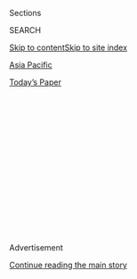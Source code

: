 <div id="app">

<div>

<div>

<div>

<div class="NYTAppHideMasthead css-1q2w90k e1suatyy0">

<div class="section css-ui9rw0 e1suatyy2">

<div class="css-eph4ug er09x8g0">

<div class="css-6n7j50">

</div>

<span class="css-1dv1kvn">Sections</span>

<div class="css-10488qs">

<span class="css-1dv1kvn">SEARCH</span>

</div>

[Skip to content](#site-content)[Skip to site index](#site-index)

</div>

<div id="masthead-section-label" class="css-1wr3we4 eaxe0e00">

[Asia
Pacific](https://www.nytimes3xbfgragh.onion/section/world/asia)

</div>

<div class="css-10698na e1huz5gh0">

</div>

</div>

<div id="masthead-bar-one" class="section hasLinks css-15hmgas e1csuq9d3">

<div class="css-uqyvli e1csuq9d0">

</div>

<div class="css-1uqjmks e1csuq9d1">

</div>

<div class="css-9e9ivx">

[](https://myaccount.nytimes3xbfgragh.onion/auth/login?response_type=cookie&client_id=vi)

</div>

<div class="css-1bvtpon e1csuq9d2">

[Today’s
Paper](https://www.nytimes3xbfgragh.onion/section/todayspaper)

</div>

</div>

</div>

</div>

<div data-aria-hidden="false">

<div id="site-content" data-role="main">

<div>

<div class="css-1aor85t" style="opacity:0.000000001;z-index:-1;visibility:hidden">

<div class="css-1hqnpie">

<div class="css-epjblv">

<span class="css-17xtcya">[Asia
Pacific](/section/world/asia)</span><span class="css-x15j1o">|</span><span class="css-fwqvlz">Hong
Kong’s Leader, Carrie Lam, to Withdraw Extradition Bill That Ignited
Protests</span>

</div>

<div class="css-k008qs">

<div class="css-1iwv8en">

<span class="css-18z7m18"></span>

<div>

</div>

</div>

<span class="css-1n6z4y">https://nyti.ms/2PGyJWz</span>

<div class="css-1705lsu">

<div class="css-4xjgmj">

<div class="css-4skfbu" data-role="toolbar" data-aria-label="Social Media Share buttons, Save button, and Comments Panel with current comment count" data-testid="share-tools">

  - 
  - 
  - 
  - 
    
    <div class="css-6n7j50">
    
    </div>

  - 
  - 

</div>

</div>

</div>

</div>

</div>

</div>

<div class="css-13pd83m">

</div>

<div id="top-wrapper" class="css-1sy8kpn">

<div id="top-slug" class="css-l9onyx">

Advertisement

</div>

[Continue reading the main
story](#after-top)

<div class="ad top-wrapper" style="text-align:center;height:100%;display:block;min-height:250px">

<div id="top" class="place-ad" data-position="top" data-size-key="top">

</div>

</div>

<div id="after-top">

</div>

</div>

<div id="sponsor-wrapper" class="css-1hyfx7x">

<div id="sponsor-slug" class="css-19vbshk">

Supported by

</div>

[Continue reading the main
story](#after-sponsor)

<div id="sponsor" class="ad sponsor-wrapper" style="text-align:center;height:100%;display:block">

</div>

<div id="after-sponsor">

</div>

</div>

<div class="css-1vkm6nb ehdk2mb0">

# Hong Kong’s Leader, Carrie Lam, to Withdraw Extradition Bill That Ignited Protests

</div>

![<span class="css-16f3y1r e13ogyst0">Hong Kong’s chief executive,
Carrie Lam, announced on Wednesday that the government would withdraw an
extradition bill that led to months of protests in the
city.</span><span class="css-cch8ym"><span class="css-1dv1kvn">Credit</span><span class="css-cnj6d5 e1z0qqy90" itemprop="copyrightHolder"><span class="css-1ly73wi e1tej78p0">Credit...</span><span>Lam
Yik Fei for The New York
Times</span></span></span>](https://static01.graylady3jvrrxbe.onion/images/2019/09/04/world/04hongkong1-sub/04hongkong1-sub-videoSixteenByNine3000.jpg)

<div class="css-xt80pu e12qa4dv0">

<div class="css-18e8msd">

<div class="css-vp77d3 epjyd6m0">

<div class="css-1baulvz">

By [<span class="css-1baulvz" itemprop="name">Austin
Ramzy</span>](https://www.nytimes3xbfgragh.onion/by/austin-ramzy) and
<span class="css-1baulvz last-byline" itemprop="name">Elaine Yu</span>

</div>

</div>

  - 
    
    <div class="css-ld3wwf e16638kd2">
    
    Published Sept. 4, 2019Updated Sept. 5,
    2019
    
    </div>

  - 
    
    <div class="css-4xjgmj">
    
    <div class="css-pvvomx" data-role="toolbar" data-aria-label="Social Media Share buttons, Save button, and Comments Panel with current comment count" data-testid="share-tools">
    
      - 
      - 
      - 
      - 
        
        <div class="css-6n7j50">
        
        </div>
    
      - 
      - 
    
    </div>
    
    </div>

</div>

<div class="css-tk9fsr">

[阅读简体中文版](https://cn.nytimes3xbfgragh.onion/china/20190904/hong-kong-carrie-lam-extradition-bill/ "Read in Simplified Chinese")[閱讀繁體中文版](https://cn.nytimes3xbfgragh.onion/china/20190904/hong-kong-carrie-lam-extradition-bill/zh-hant/ "Read in Traditional Chinese")

</div>

</div>

<div class="section meteredContent css-1r7ky0e" name="articleBody" itemprop="articleBody">

<div class="css-1fanzo5 StoryBodyCompanionColumn">

<div class="css-53u6y8">

HONG KONG — Carrie Lam, Hong Kong’s chief executive, said Wednesday that
the government would withdraw a contentious extradition bill that
ignited months of protests in the city, moving to quell the worst
political crisis since the former British colony returned to Chinese
control 22 years ago.

The move responds to a major demand of the protesters, who feared China
would exploit the measure to extradite suspects for prosecution in
China’s opaque judicial system. But it was unclear if the concession
would be enough to bring an end to intensifying demonstrations, which
are now driven by multiple grievances with the government.

“Incidents over these past two months have shocked and saddened Hong
Kong people,” she said in an eight-minute televised statement broadcast
shortly before 6 p.m. “We are all very anxious about Hong Kong, our
home. We all hope to find a way out of the current impasse and
unsettling times.”

</div>

</div>

![<span class="css-16f3y1r e13ogyst0">Carrie Lam, Hong Kong’s chief
executive, has earned a reputation as a tenacious politician in her
nearly 40 years in government. But her close ties with China’s central
leadership have made her a divisive figure at
home.</span><span class="css-cch8ym"><span class="css-1dv1kvn">Credit</span><span class="css-cnj6d5 e1z0qqy90" itemprop="copyrightHolder"><span class="css-1ly73wi e1tej78p0">Credit...</span><span>Jerome
Favre/EPA, via
Shutterstock</span></span></span>](https://static01.graylady3jvrrxbe.onion/images/2019/09/03/world/03hk-lam4/03hk-lam4-videoSixteenByNine3000.jpg)

<div class="css-1fanzo5 StoryBodyCompanionColumn">

<div class="css-53u6y8">

Her decision, which was met with skepticism by some pro-democracy
figures in Hong Kong, comes as the protests near their three-month mark
and show little sign of abating, roiling a city known for its
orderliness and hurting its economy.

</div>

</div>

<div class="css-1fanzo5 StoryBodyCompanionColumn">

<div class="css-53u6y8">

It also came as something of a surprise: Just a day before, China’s Hong
Kong and Macau Affairs Office had signaled an uncompromising stance
toward the protests. Yang Guang, a spokesman for the office, said at a
briefing in Beijing that there could be “no middle ground, no hesitance
and no dithering, when it comes to stopping the violence and controlling
riots in Hong Kong.”

A possible hint of a change in Beijing’s stand, however, came from the
country’s leader, Xi Jinping. In a speech on Tuesday to the Party School
of the Communist Party’s Central Committee, Mr. Xi called on rising
party officials to show resolve for a long struggle but suggested that
the leadership could adjust its tactics to achieve its aims.

“On matters of principle, not an inch will be yielded,” Mr. Xi said,
“but on matters of tactics there can be flexibility.”

\[[*Hong Kong’s leader partly relents. Will the protests
continue?*](https://www.nytimes3xbfgragh.onion/2019/09/04/world/asia/hong-kong-carrie-lam-protests.html)\]

[Jean-Pierre Cabestan](http://gis.hkbu.edu.hk/staff/cabestan.html), a
professor at Hong Kong Baptist University and the author of “China
Tomorrow: Democracy or Dictatorship?” suggested on Wednesday evening
that Beijing had asked Mrs. Lam to make the decision as a tactical
calculation ahead of the Oct. 1 anniversary of the establishment of the
People’s Republic of China.

</div>

</div>

<div class="css-1fanzo5 StoryBodyCompanionColumn">

<div class="css-53u6y8">

The aim, he said, was “to calm down the movement’s moderates” and
“weaken and isolate the radicals.”

“Maybe it is a good calculation on the part of Beijing,” he added, “but
it may also fail.”

By early Thursday, the Chinese government had not made any public
comment on Mrs. Lam’s announcement, and state-run Chinese media gave her
withdrawal of the extradition bill relatively brief, muted coverage.
Absent was any of the fiery commentary that has dominated mainland
Chinese reporting of Hong Kong’s turmoil, suggesting that Communist
Party officials may still be working out a reaction designed to counter
accusations of
retreat.

</div>

</div>

<div class="css-79elbk" data-testid="photoviewer-wrapper">

<div class="css-z3e15g" data-testid="photoviewer-wrapper-hidden">

</div>

<div class="css-1a48zt4 ehw59r15" data-testid="photoviewer-children">

![<span class="css-16f3y1r e13ogyst0" data-aria-hidden="true">Demonstrators
turned out in force on June 16. Organizers said nearly two million
people
marched.</span><span class="css-cnj6d5 e1z0qqy90" itemprop="copyrightHolder"><span class="css-1ly73wi e1tej78p0">Credit...</span><span>Lam
Yik Fei for The New York
Times</span></span>](https://static01.graylady3jvrrxbe.onion/images/2019/09/04/world/04hongkong2-sub/merlin_156527316_4ee5d551-40c9-42ab-8334-b792f7a00b5e-articleLarge.jpg?quality=75&auto=webp&disable=upscale)

</div>

</div>

<div class="css-1fanzo5 StoryBodyCompanionColumn">

<div class="css-53u6y8">

Mrs. Lam had [suspended the bill in
June](https://www.nytimes3xbfgragh.onion/2019/06/15/world/asia/hong-kong-protests-extradition-law.html)
and later [said that it was
“dead,”](https://www.nytimes3xbfgragh.onion/2019/07/08/world/asia/carrie-lam-hong-kong.html)
but demonstrators have long been suspicious of her government’s refusal
to formally withdraw the bill and feared that it could be revived at a
later date.

Withdrawal of the bill has remained at the top of the list of
protesters’ demands. But the list has grown to include an independent
investigation into the police response, amnesty for arrested protesters
and direct elections for all lawmakers and the chief executive.

\[*[What’s going on in Hong Kong? What to know about the
protests](https://www.nytimes3xbfgragh.onion/2019/08/08/world/asia/hong-kong-protests-explained.html)*[.](https://www.nytimes3xbfgragh.onion/2019/08/08/world/asia/hong-kong-protests-explained.html)\]

Michael Tien, a moderate pro-Beijing lawmaker, said withdrawal alone
might have been enough to calm the protests in mid-June. But since then,
“with the accumulation of so much resentment, so many accusations and so
many disputes,” the establishment of an independent inquiry “is 100
percent necessary,” Mr. Tien said.

At least some of the hard-line, pro-Beijing camp in Hong Kong expressed
skepticism on Wednesday evening about Mrs. Lam’s overture, seeing it not
as a clever gambit to ease pressure but rather as a sign of political
weakness that would only encourage further protests.

</div>

</div>

<div class="css-1fanzo5 StoryBodyCompanionColumn">

<div class="css-53u6y8">

One hard-liner, who insisted on anonymity because of political
sensitivities, said that the initial hostility to the overture from
democracy advocates showed that the hard-liners’ worries about
concessions were being vindicated.

Mrs. Lam described the withdrawal as a step to initiate dialogue. She
also said she would add two members to an existing police review board,
but that step was far short of calls for an independent investigation.

Claudia Mo, a pro-democracy lawmaker, described Mrs. Lam’s announcement
as a “political performance.”

“That it took her three months to formally use the word ‘withdraw’ is
truly too little, too late,” Ms. Mo told reporters. “A big mistake has
been made.”

This summer has seen peaceful marches involving hundreds of thousands of
people, as well as street protests by smaller groups who have become
increasingly violent in recent weeks, throwing bricks and firebombs at
the police. More than 1,100 people have been arrested since early June.
The police, who have used batons, rubber bullets and tear gas against
protesters, have faced allegations of excessive force.

Months of protests have started to ripple through the economy, hurting
some small businesses and the tourism industry. Many economists believe
the city’s economy is now slipping into recession.

Hong Kong’s Hang Seng Index closed up 3.9 percent on Wednesday as the
prospect of Mrs. Lam’s news conference began circulating. Cathay
Pacific, the Hong Kong-based airline that has faced criticism from the
Chinese government for its employees’ participation in the protests,
climbed more than 7 percent. After the market closed, the [company
announced the
resignation](https://www.nytimes3xbfgragh.onion/2019/09/04/business/cathay-pacific-chairman-resigns.html)
of its chairman.

</div>

</div>

<div class="css-1fanzo5 StoryBodyCompanionColumn">

<div class="css-53u6y8">

Withdrawal of the extradition bill was the initial demand of protesters,
and the rallying cry when, by organizers’ estimates, [more than one
million people
marched](https://www.nytimes3xbfgragh.onion/2019/06/09/world/asia/hong-kong-extradition-protest.html)
on June 9 and [nearly two million marched a week
later](https://www.nytimes3xbfgragh.onion/2019/06/16/world/asia/carrie-lam-hong-kong-protests.html),
more than one in every four people in Hong
Kong.

</div>

</div>

<div class="css-79elbk" data-testid="photoviewer-wrapper">

<div class="css-z3e15g" data-testid="photoviewer-wrapper-hidden">

</div>

<div class="css-1a48zt4 ehw59r15" data-testid="photoviewer-children">

<div class="css-1xdhyk6 erfvjey0">

<span class="css-1ly73wi e1tej78p0">Image</span>

<div class="css-zjzyr8">

<div data-testid="lazyimage-container" style="height:257.77777777777777px">

</div>

</div>

</div>

<span class="css-16f3y1r e13ogyst0" data-aria-hidden="true">Saturday saw
some of the most intense clashes since the protests began, including the
use of firebombs by
demonstrators.</span><span class="css-cnj6d5 e1z0qqy90" itemprop="copyrightHolder"><span class="css-1ly73wi e1tej78p0">Credit...</span><span>Laurel
Chor for The New York Times</span></span>

</div>

</div>

<div class="css-1fanzo5 StoryBodyCompanionColumn">

<div class="css-53u6y8">

Withdrawal of the bill “will help to an insignificant extent,” said
Willy Lam, an adjunct professor at the Chinese University of Hong Kong’s
Center for China Studies.

The concession “might pacify a small sector of the population but it
will not have any impact on whether the waves of protests would
subside,” he added.

On LIHKG, an online forum popular with protesters, several posts on
Wednesday repeated longstanding calls not to compromise until all
demands are met. The Civil Human Right Front, which has organized huge
protest marches against the bill, said it would also continue its
campaign until the protesters’ calls were satisfied.

Full withdrawal of the extradition bill has long been seen as the
easiest compromise that the government could make. But mainland Chinese
officials had objected to that possibility, saying that doing so would
suggest that the original intentions behind the legislation were
mistaken.

Chinese officials had also said that any independent inquiry into the
police’s conduct and other aspects of the unrest could not be started
until the protests died down.

</div>

</div>

<div class="css-1fanzo5 StoryBodyCompanionColumn">

<div class="css-53u6y8">

Over weeks of protests, state news outlets and other commentators on the
mainland unleashed scathing criticism of the protesters, portraying them
as rioters and, in some cases, suggesting they were traitors or
terrorists. One analyst said Beijing may have been motivated to allow a
concession in order to begin reining in the nationalistic rhetoric to
some degree.

“Beijing loves the nationalistic sentiment, but only to the point that
it’s controllable,” said Samson Yuen, an assistant professor of
political science at Lingnan University in Hong Kong. “At some point
Beijing wants to rein that in for fear that these nationalistic
sentiments will point toward the government.”

As the protests dragged on, pro-Beijing lawmakers had expressed concern
that the anger at the government would hurt their camp in district
council elections in November and legislative elections next year.

Saturday, the fifth anniversary of a decision by China’s legislature to
put limits on direct elections in Hong Kong, [saw some of the most
intense
clashes](https://www.nytimes3xbfgragh.onion/2019/08/31/world/asia/hong-kong-protest.html)
since the protests began. After a march by tens of thousands, some
protesters gathered around the main government offices, hurling rocks
and firebombs. Riot police officers fired tear gas and pumped blue-dyed
water from trucks at protesters.

Protesters built barricades and set fires, and the police later pursued
them across several neighborhoods, arresting dozens. In a subway station
in the Prince Edward neighborhood, officers from the police’s Special
Tactical Squad entered a stopped train, using batons to hit people who
were crouching on the floor and dousing them with pepper spray.

The Chinese government was initially silent on this summer’s protests,
then began to condemn them in increasingly strident tones, warning that
the military could be called in. Images of Chinese police officers and
paramilitary troops conducting anti-riot drills in Shenzhen, a mainland
city near Hong Kong, were given regular coverage by state media outlets.

On Friday, the police in Hong Kong [arrested several prominent activists
and three pro-democracy
lawmakers](https://www.nytimes3xbfgragh.onion/2019/08/29/world/asia/joshua-wong-hong-kong.html)
as a crackdown on the opposition intensified.

</div>

</div>

</div>

<div>

</div>

<div>

</div>

<div>

</div>

<div>

<div id="bottom-wrapper" class="css-1ede5it">

<div id="bottom-slug" class="css-l9onyx">

Advertisement

</div>

[Continue reading the main
story](#after-bottom)

<div id="bottom" class="ad bottom-wrapper" style="text-align:center;height:100%;display:block;min-height:90px">

</div>

<div id="after-bottom">

</div>

</div>

</div>

</div>

</div>

## Site Index

<div>

</div>

## Site Information Navigation

  - [© <span>2020</span> <span>The New York Times
    Company</span>](https://help.nytimes3xbfgragh.onion/hc/en-us/articles/115014792127-Copyright-notice)

<!-- end list -->

  - [NYTCo](https://www.nytco.com/)
  - [Contact
    Us](https://help.nytimes3xbfgragh.onion/hc/en-us/articles/115015385887-Contact-Us)
  - [Work with us](https://www.nytco.com/careers/)
  - [Advertise](https://nytmediakit.com/)
  - [T Brand Studio](http://www.tbrandstudio.com/)
  - [Your Ad
    Choices](https://www.nytimes3xbfgragh.onion/privacy/cookie-policy#how-do-i-manage-trackers)
  - [Privacy](https://www.nytimes3xbfgragh.onion/privacy)
  - [Terms of
    Service](https://help.nytimes3xbfgragh.onion/hc/en-us/articles/115014893428-Terms-of-service)
  - [Terms of
    Sale](https://help.nytimes3xbfgragh.onion/hc/en-us/articles/115014893968-Terms-of-sale)
  - [Site
    Map](https://spiderbites.nytimes3xbfgragh.onion)
  - [Help](https://help.nytimes3xbfgragh.onion/hc/en-us)
  - [Subscriptions](https://www.nytimes3xbfgragh.onion/subscription?campaignId=37WXW)

</div>

</div>

</div>

</div>
